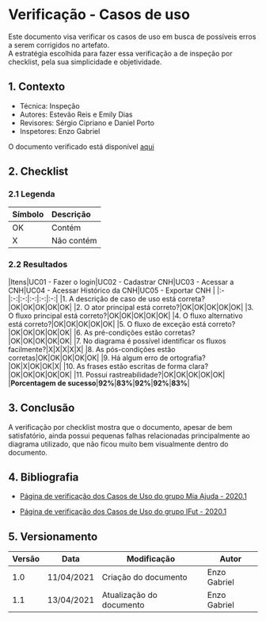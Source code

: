 # Verificação - Casos de uso

Este documento visa verificar os casos de uso em busca de possíveis erros a serem corrigidos no artefato.<br/>A estratégia escolhida para fazer essa verificação a de inspeção por checklist, pela sua simplicidade e objetividade.

## 1. Contexto
 - Técnica: Inspeção
 - Autores: Estevão Reis e Emily Dias
 - Revisores: Sérgio Cipriano e Daniel Porto
 - Inspetores: Enzo Gabriel

 O documento verificado está disponível [aqui](https://requisitos-de-software.github.io/2020.2-CarteiraDigitalTransito/modelagem/caso_de_uso/)

## 2. Checklist

### 2.1 Legenda

|Símbolo|Descrição|
|:-|:-|
|OK|Contém|
|X|Não contém|
 
### 2.2 Resultados

|Itens|UC01 - Fazer o login|UC02 - Cadastrar CNH|UC03 - Acessar a CNH|UC04 - Acessar Histórico da CNH|UC05 - Exportar CNH
|
|:-|:-:|:-:|:-:|:-:|:-:|
|1. A descrição de caso de uso está correta?|OK|OK|OK|OK|OK|
|2. O ator principal está correto?|OK|OK|OK|OK|OK|
|3. O fluxo principal está correto?|OK|OK|OK|OK|OK|
|4. O fluxo alternativo está correto?|OK|OK|OK|OK|OK|
|5. O fluxo de exceção está correto?|OK|OK|OK|OK|OK|
|6. As pré-condições estão corretas?|OK|OK|OK|OK|OK|
|7. No diagrama é possível identificar os fluxos facilmente?|X|X|X|X|X|
|8. As pós-condições estão corretas|OK|OK|OK|OK|OK|
|9. Há algum erro de ortografia?|OK|X|OK|OK|X|
|10. As frases estão escritas de forma clara?|OK|OK|OK|OK|OK|
|11. Possui rastreabilidade?|OK|OK|OK|OK|OK|
|**Porcentagem de sucesso**|**92%**|**83%**|**92%**|**92%**|**83%**|

## 3. Conclusão

A verificação por checklist mostra que o documento, apesar de bem satisfatório, ainda possui pequenas falhas relacionadas principalmente ao diagrama utilizado, que não ficou muito bem visualmente dentro do documento.

## 4. Bibliografia

- [Página de verificação dos Casos de Uso do grupo Mia Ajuda - 2020.1](https://requisitos-de-software.github.io/2020.1-Mia-Ajuda/#/pages/analysis/verification/verificationUsecase)

- [Página de verificação dos Casos de Uso do grupo IFut - 2020.1](https://requisitos-de-software.github.io/2020.1-iFut/analise/verificacoes/mod_casosuso/)


## 5. Versionamento
| Versão | Data | Modificação | Autor |
|--|--|--|--|
| 1.0 | 11/04/2021 | Criação do documento | Enzo Gabriel |
| 1.1 | 13/04/2021 | Atualização do documento | Enzo Gabriel |